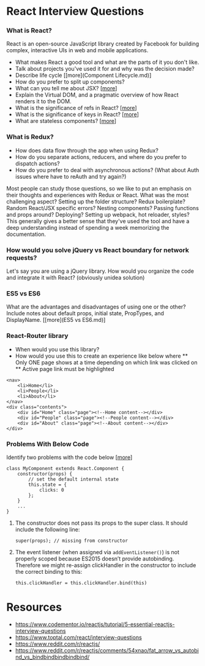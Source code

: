 # React Interview Questions

### What is React?

React is an open-source JavaScript library created by Facebook for building complex, interactive UIs in web and mobile applications.

* What makes React a good tool and what are the parts of it you don't like.
* Talk about projects you've used it for and why was the decision made?
* Describe life cycle [[more](Component Lifecycle.md)]
* How do you prefer to split up components?
* What can you tell me about JSX? [[more](JSX.md)]
* Explain the Virtual DOM, and a pragmatic overview of how React renders it to the DOM.
* What is the significance of refs in React? [[more](Refs.md)]
* What is the significance of keys in React? [[more](Keys.md)]
* What are stateless components? [[more](Stateless.md)]

### What is Redux?

* How does data flow through the app when using Redux?
* How do you separate actions, reducers, and where do you prefer to dispatch actions? 
* How do you prefer to deal with asynchronous actions? (What about Auth issues where have to reAuth and try again?)

Most people can study those questions, so we like to put an emphasis on their thoughts and experiences with Redux or React. What was the most challenging aspect? Setting up the folder structure? Redux boilerplate? Random React/JSX specific errors? Nesting components? Passing functions and props around? Deploying? Setting up webpack, hot reloader, styles? This generally gives a better sense that they've used the tool and have a deep understanding instead of spending a week memorizing the documentation.

### How would you solve jQuery vs React boundary for network requests?

Let's say you are using a jQuery library.  How would you organize the code and integrate it with React?  (obviously unidea solution)

### ES5 vs ES6

What are the advantages and disadvantages of using one or the other?  Include notes about default props, initial state, PropTypes, and DisplayName. [[more](ES5 vs ES6.md)]

### React-Router library

* When would you use this library?
* How would you use this to create an experience like below where 
** Only ONE page shows at a time depending on which link was clicked on
** Active page link must be highlighted

```
<nav>
	<li>Home</li>
	<li>People</li>
	<li>About</li>
</nav>
<div class="contents">
	<div id="Home" class="page"><!--Home content--></div>
	<div id="People" class="page"><!--People content--></div>
	<div id="About" class="page"><!--About content--></div>
</div>

```

### Problems With Below Code

Identify two problems with the code below [[more](Questions.md)]  

```
class MyComponent extends React.Component {
    constructor(props) {
        // set the default internal state
        this.state = {
            clicks: 0
        };
    }
    ...
}
 ```

1. The constructor does not pass its props to the super class. It should include the following line:

    ```super(props); // missing from constructor```

2. The event listener (when assigned via ```addEventListener()```) is not properly scoped because ES2015 doesn’t provide autobinding. Therefore we might re-assign clickHandler in the constructor to include the correct binding to this:

    ```this.clickHandler = this.clickHandler.bind(this)``` 


# Resources

* https://www.codementor.io/reactjs/tutorial/5-essential-reactjs-interview-questions
* https://www.toptal.com/react/interview-questions
* https://www.reddit.com/r/reactjs/
* https://www.reddit.com/r/reactjs/comments/54xnao/fat_arrow_vs_autobind_vs_bindbindbindbindbind/